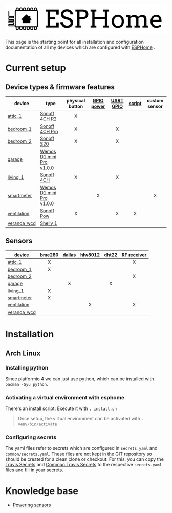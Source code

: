 ![ESPHome](logo-text.svg)

This page is the starting point for all installation and configuration documentation of all my devices which are configured with [ESPHome](https://esphome.io/) .

# Current setup

## Device types & firmware features

| device | type | physical button | [GPIO power] | [UART GPIO] | [script] | custom sensor |
| -- | -- |:--:|:--:|:--:|:--:|:--:|
| [attic_1]     | [Sonoff 4CH R2]             | X |   |   |   |   |
| [bedroom_1]   | [Sonoff 4CH Pro]            | X |   | X |   |   |
| [bedroom_2]   | [Sonoff S20]                | X |   | X |   |   |
| [garage]      | [Wemos D1 mini Pro v1.0.0]  |   |   |   |   |   |
| [living_1]    | [Sonoff 4CH]                | X |   | X |   |   |
| [smartmeter]  | [Wemos D1 mini Pro v1.0.0]  |   | X |   |   | X |
| [ventilation] | [Sonoff Pow]                | X |   | X | X |   |
| [veranda_wcd] | [Shelly 1]                  |   |   |   |   |   |

## Sensors

| device | bme280 | dallas | hlw8012 | dht22 | [RF receiver] |
| -- |:--:|:--:|:--:|:--:|:--:|
| [attic_1]     | X |   |   |   | X |
| [bedroom_1]   | X |   |   |   |   |
| [bedroom_2]   |   |   |   |   | X |
| [garage]      |   | X |   | X |   |
| [living_1]    | X |   |   |   |   |
| [smartmeter]  | X |   |   |   |   |
| [ventilation] |   |   | X |   | X |
| [veranda_wcd] |   |   |   |   |   |

# Installation
## Arch Linux
### Installing python
Since platformio 4 we can just use python, which can be installed with `pacman -Syu python`.

### Activating a virtual environment with esphome
There's an install script. Execute it with `. install.sh`
> Once setup, the virtual environment can be activated with `. venv/bin/activate`

### Configuring secrets
The yaml files refer to secrets which are configured in `secrets.yaml` and `common/secrets.yaml`. These files are not kept in the GIT repository so should be created for a clean clone or checkout.
For this, you can copy the [Travis Secrets] and [Common Travis Secrets] to the respective `secrets.yaml` files and fill in your secrets.

# Knowledge base
* [Powering sensors](PoweringSensors.md)

[Travis Secrets]: https://github.com/AlexMekkering/esphome-config/blob/master/.travis-secrets.yaml
[Common Travis Secrets]: https://github.com/AlexMekkering/esphome-config/blob/master/common/.travis-secrets.yaml
[attic_1]: https://github.com/AlexMekkering/esphome-config/blob/master/attic_1.yaml
[bedroom_1]: https://github.com/AlexMekkering/esphome-config/blob/master/bedroom_1.yaml
[bedroom_2]: https://github.com/AlexMekkering/esphome-config/blob/master/bedroom_2.yaml
[garage]: https://github.com/AlexMekkering/esphome-config/blob/master/garage.yaml
[living_1]: https://github.com/AlexMekkering/esphome-config/blob/master/living_1.yaml
[smartmeter]: https://github.com/AlexMekkering/esphome-config/blob/master/smartmeter.yaml
[ventilation]: https://github.com/AlexMekkering/esphome-config/blob/master/ventilation.yaml
[veranda_wcd]: https://github.com/AlexMekkering/esphome-config/blob/master/veranda_wcd.yaml
[Sonoff S20]: https://www.itead.cc/smart-socket.html
[NodeMCU v2]: https://github.com/nodemcu/nodemcu-devkit-v1.0
[Wemos D1 mini Pro v1.0.0]: https://wiki.wemos.cc/products:retired:d1_mini_pro_v1.0.0
[Sonoff 4CH]: https://www.itead.cc/sonoff-4ch.html
[Sonoff 4CH R2]: https://www.itead.cc/sonoff-4ch.html
[Sonoff 4CH Pro]: https://www.itead.cc/sonoff-4ch-pro.html
[Sonoff Pow]: https://www.itead.cc/sonoff-pow.html
[Shelly 1]: https://shelly.cloud/shelly1-open-source/
[script]: https://esphome.io/guides/automations.html#script-execute-action
[GPIO power]: PoweringSensors.md
[UART GPIO]: UARTasGPIO.md
[RF Receiver]: RFReceiver.md
